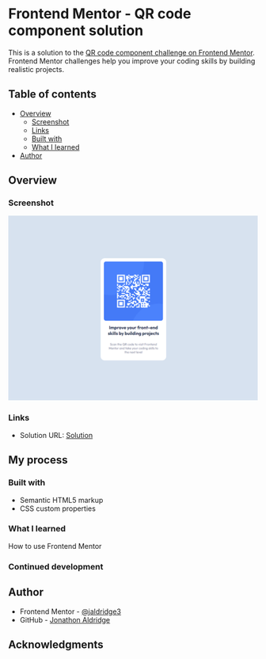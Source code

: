 # Frontend Mentor - QR code component solution

This is a solution to the [QR code component challenge on Frontend Mentor](https://www.frontendmentor.io/challenges/qr-code-component-iux_sIO_H). Frontend Mentor challenges help you improve your coding skills by building realistic projects. 

## Table of contents

- [Overview](#overview)
  - [Screenshot](#screenshot)
  - [Links](#links)
  - [Built with](#built-with)
  - [What I learned](#what-i-learned)
- [Author](#author)


## Overview

### Screenshot

![](qr-screenshot.png)



### Links

- Solution URL: [Solution](https://jaldridge3.github.io/qr-code/)

## My process

### Built with

- Semantic HTML5 markup
- CSS custom properties


### What I learned

How to use Frontend Mentor

### Continued development


## Author

- Frontend Mentor - [@jaldridge3](https://www.frontendmentor.io/profile/jaldridge3)
- GitHub - [Jonathon Aldridge](https://github.com/jaldridge3)

## Acknowledgments
